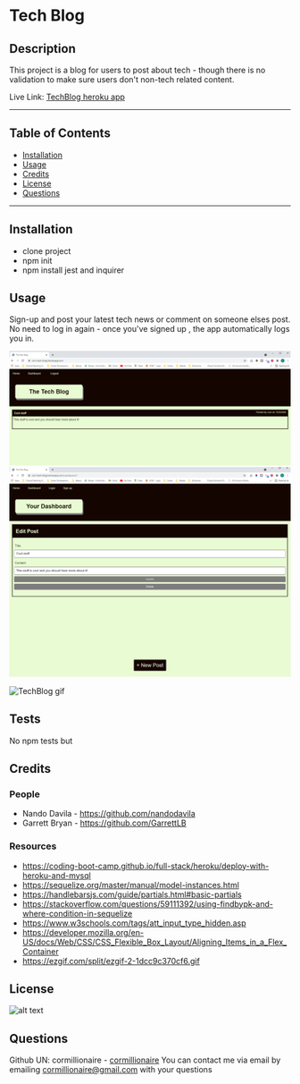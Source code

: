 # Tech Blog
## Description
This project is a blog for users to post about tech - though there is no validation to make sure users don't non-tech related content.

Live Link: [TechBlog heroku app](https://corn-tech-blog.herokuapp.com/)

---
## Table of Contents
- [Installation](#installation)
- [Usage](#usage)
- [Credits](#credits)
- [License](#license)
- [Questions](#questions)
---
## Installation
- clone project
- npm init
- npm install jest and inquirer

## Usage
Sign-up and post your latest tech news or comment on someone elses post. No need to log in again - once you've signed up , the app automatically logs you in. 

![TechBlog Homepage](./images/Homepage.PNG)
![TechBlog Update Post](./images/deployed-app.PNG)

![TechBlog gif](./images/TechBlog.gif)
## Tests
No npm tests but 

## Credits
### People
- Nando Davila - https://github.com/nandodavila
- Garrett Bryan -  https://github.com/GarrettLB

### Resources
- https://coding-boot-camp.github.io/full-stack/heroku/deploy-with-heroku-and-mysql
- https://sequelize.org/master/manual/model-instances.html
- https://handlebarsjs.com/guide/partials.html#basic-partials
- https://stackoverflow.com/questions/59111392/using-findbypk-and-where-condition-in-sequelize
- https://www.w3schools.com/tags/att_input_type_hidden.asp
- https://developer.mozilla.org/en-US/docs/Web/CSS/CSS_Flexible_Box_Layout/Aligning_Items_in_a_Flex_Container
- https://ezgif.com/split/ezgif-2-1dcc9c370cf6.gif

## License
![alt text](https://img.shields.io/static/v1?label=ISC&message=ISC&color=brightgreen&style=plastic)
## Questions
Github UN: cormillionaire - [cormillionaire](https://github.com/cormillionaire)
You can contact me via email by emailing cormillionaire@gmail.com with your questions
